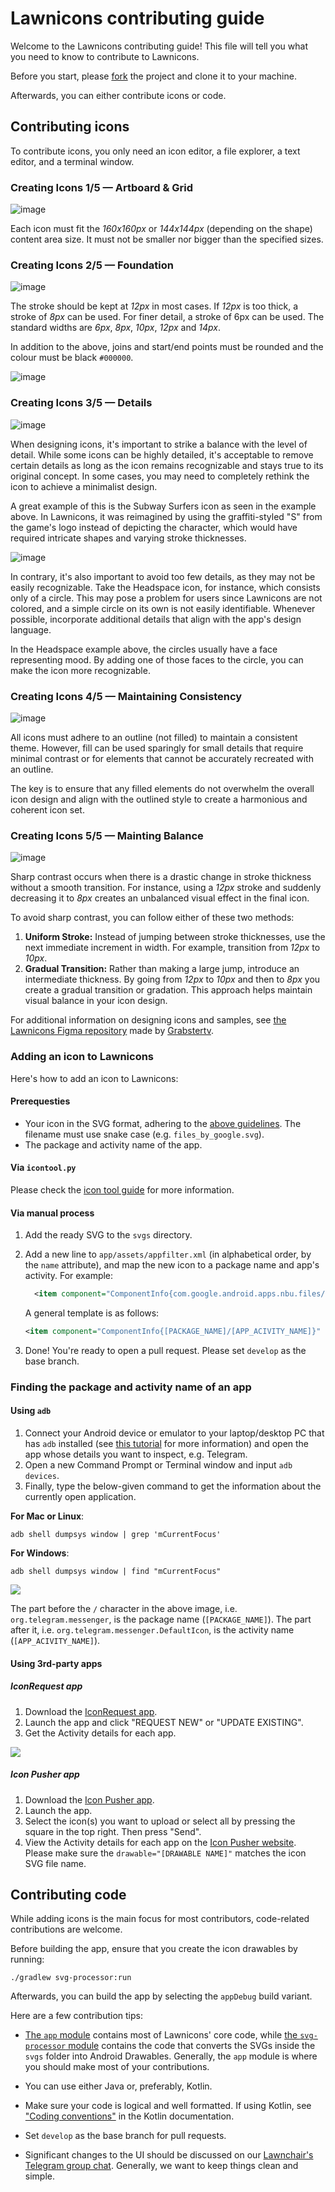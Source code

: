 # Lawnicons contributing guide
Welcome to the Lawnicons contributing guide! This file will tell you what you need to know to contribute to Lawnicons.

Before you start, please [fork](https://github.com/LawnchairLauncher/lawnicons/fork) the project and clone it to your machine. 

Afterwards, you can either contribute icons or code.

## Contributing icons
To contribute icons, you only need an icon editor, a file explorer, a text editor, and a terminal window.

### Creating Icons 1/5 — Artboard & Grid

![image](https://github.com/LawnchairLauncher/lawnicons/assets/49114212/49e82cef-616a-40b0-8f45-3372d1ac8c8d)

Each icon must fit the *160x160px* or *144x144px* (depending on the shape) content area size. It must not be smaller nor bigger than the specified sizes.

### Creating Icons 2/5 — Foundation

![image](https://github.com/LawnchairLauncher/lawnicons/assets/49114212/d4375238-1cee-4aff-818e-6806ca35ffff)

The stroke should be kept at *12px* in most cases. If *12px* is too thick, a stroke of *8px* can be used.
For finer detail, a stroke of 6px can be used. The standard widths are *6px*, *8px*, *10px*, *12px* and *14px*.

In addition to the above, joins and start/end points must be rounded and the colour must be black `#000000`. 

![image](https://github.com/LawnchairLauncher/lawnicons/assets/49114212/31ac14f7-946a-4da3-9f92-9a31d71281c8)

### Creating Icons 3/5 — Details

![image](https://github.com/LawnchairLauncher/lawnicons/assets/49114212/c5478d4b-f971-4ba2-9303-b6c9039db22d)

When designing icons, it's important to strike a balance with the level of detail. While some icons can be highly detailed, it's acceptable to remove certain details as long as the icon remains recognizable and stays true to its original concept. In some cases, you may need to completely rethink the icon to achieve a minimalist design.

A great example of this is the Subway Surfers icon as seen in the example above. In Lawnicons, it was reimagined by using the graffiti-styled "S" from the game's logo instead of depicting the character, which would have required intricate shapes and varying stroke thicknesses.

![image](https://github.com/LawnchairLauncher/lawnicons/assets/49114212/47c12c25-7963-404a-aab0-caae0acd53ea)

In contrary, it's also important to avoid too few details, as they may not be easily recognizable. Take the Headspace icon, for instance, which consists only of a circle. This may pose a problem for users since Lawnicons are not colored, and a simple circle on its own is not easily identifiable. Whenever possible, incorporate additional details that align with the app's design language. 

In the Headspace example above, the circles usually have a face representing mood. By adding one of those faces to the circle, you can make the icon more recognizable.

### Creating Icons 4/5 — Maintaining Consistency

![image](https://github.com/LawnchairLauncher/lawnicons/assets/49114212/1acaaa67-dab4-4228-a038-7a886628e694)

All icons must adhere to an outline (not filled) to maintain a consistent theme. However, fill can be used sparingly for small details that require minimal contrast or for elements that cannot be accurately recreated with an outline. 

The key is to ensure that any filled elements do not overwhelm the overall icon design and align with the outlined style to create a harmonious and coherent icon set.

### Creating Icons 5/5 — Mainting Balance

![image](https://github.com/LawnchairLauncher/lawnicons/assets/49114212/b201d134-9e0a-4a30-9632-2238ad1a4dd7)

Sharp contrast occurs when there is a drastic change in stroke thickness without a smooth transition. For instance, using a *12px* stroke and suddenly decreasing it to *8px* creates an unbalanced visual effect in the final icon.

To avoid sharp contrast, you can follow either of these two methods:

1. **Uniform Stroke:** Instead of jumping between stroke thicknesses, use the next immediate increment in width. For example, transition from *12px* to *10px*.
2. **Gradual Transition:** Rather than making a large jump, introduce an intermediate thickness. By going from *12px* to *10px* and then to *8px* you create a gradual transition or gradation. This approach helps maintain visual balance in your icon design.

For additional information on designing icons and samples, see [the Lawnicons Figma repository](https://www.figma.com/community/file/1227718471680779613) made by [Grabstertv](https://github.com/Grabstertv).

### Adding an icon to Lawnicons
Here's how to add an icon to Lawnicons:

#### Prerequesties
* Your icon in the SVG format, adhering to the [above guidelines](#icon-guidelines). The filename must use snake case (e.g. `files_by_google.svg`).
* The package and activity name of the app.

#### Via `icontool.py`
Please check the [icon tool guide](/.github/icontool_guide.md) for more information.

#### Via manual process
1. Add the ready SVG to the `svgs` directory.

1. Add a new line to `app/assets/appfilter.xml` (in alphabetical order, by the `name` attribute), and map the new icon to a package name and app's activity. For example:

    ```xml
      <item component="ComponentInfo{com.google.android.apps.nbu.files/com.google.android.apps.nbu.files.home.HomeActivity}" drawable="files_by_google" name="Files by Google"/> 
    ```

    A general template is as follows:

    ```xml
    <item component="ComponentInfo{[PACKAGE_NAME]/[APP_ACIVITY_NAME]}" drawable="[DRAWABLE NAME]" name="[APP NAME]"/> 
    ```

1. Done! You're ready to open a pull request. Please set `develop` as the base branch.

### Finding the package and activity name of an app
#### Using `adb`
1. Connect your Android device or emulator to your laptop/desktop PC that has `adb` installed (see [this tutorial](https://www.xda-developers.com/install-adb-windows-macos-linux/) for more information) and open the app whose details you want to inspect, e.g. Telegram.
1. Open a new Command Prompt or Terminal window and input `adb devices`.
1. Finally, type the below-given command to get the information about the currently open application.

  **For Mac or Linux**:

  ```console
  adb shell dumpsys window | grep 'mCurrentFocus'  
  ```

  **For Windows**:

  ```console
  adb shell dumpsys window | find "mCurrentFocus"
  ```
  ![](images/contributing-image-3.png)

  The part before the `/` character in the above image, i.e. `org.telegram.messenger`, is the package name (`[PACKAGE_NAME]`). The part after it, i.e. `org.telegram.messenger.DefaultIcon`, is the activity name (`[APP_ACIVITY_NAME]`).

#### Using 3rd-party apps
##### IconRequest app
1. Download the [IconRequest app](https://github.com/Kaiserdragon2/IconRequest/releases). 
2. Launch the app and click "REQUEST NEW" or "UPDATE EXISTING".
3. Get the Activity details for each app.

![](images/contributing-image-4.png)
  
##### Icon Pusher app
1. Download the [Icon Pusher app](https://play.google.com/store/apps/details?id=dev.southpaw.iconpusher&hl=en&gl=US).
2. Launch the app.
3. Select the icon(s) you want to upload or select all by pressing the square in the top right. Then press "Send".
4. View the Activity details for each app on the [Icon Pusher website](https://iconpusher.com/). Please make sure the `drawable="[DRAWABLE NAME]"` matches the icon SVG file name.

## Contributing code
While adding icons is the main focus for most contributors, code-related contributions are welcome.

Before building the app, ensure that you create the icon drawables by running:

```console
./gradlew svg-processor:run
```

Afterwards, you can build the app by selecting the `appDebug` build variant.

Here are a few contribution tips:
- [The `app` module](https://github.com/LawnchairLauncher/lawnicons/tree/develop/app) contains most of Lawnicons' core code, while [the `svg-processor` module](https://github.com/LawnchairLauncher/lawnicons/tree/develop/svg-processor) contains the code that converts the SVGs inside the `svgs` folder into Android Drawables. Generally, the `app` module is where you should make most of your contributions.

- You can use either Java or, preferably, Kotlin.

- Make sure your code is logical and well formatted. If using Kotlin, see ["Coding conventions"](https://kotlinlang.org/docs/coding-conventions.html) in the Kotlin documentation.

- Set `develop` as the base branch for pull requests.

- Significant changes to the UI should be discussed on our [Lawnchair's Telegram group chat](https://t.me/lawnchairci). Generally, we want to keep things clean and simple.
